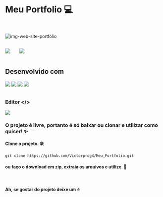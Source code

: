 # Meu Portfolio 💻

<br>

![img-web-site-portfólio](https://user-images.githubusercontent.com/100080203/222204141-33432736-eb0c-4137-b1c3-59c403795212.png)
<br><br>

<div>

</div> 
<a href="https://www.behance.net/gallery/163125511/Meu-Portfolio" style="margin-right: 30px"><img src="https://user-images.githubusercontent.com/100080203/222310333-7c757c2c-aded-440c-8b97-f4d965f128dd.png"></a><a href="https://victorhugo.tech/"><img src="https://user-images.githubusercontent.com/100080203/222313084-f4ad9719-433e-4b44-8633-27f3480aec8a.png"></a>
<div><br>
<h2>
  Desenvolvido com
</h2>
  <img align="center" src="https://img.shields.io/badge/JavaScript-F7DF1E?style=for-the-badge&logo=javascript&logoColor=black">
  <img align="center" src="https://img.shields.io/badge/HTML-E34E26?style=for-the-badge&logo=html5&logoColor=white" />
  <img align="center" src="https://img.shields.io/badge/Sass-CC6699?style=for-the-badge&logo=sass&logoColor=white" />
  <img align="center" src="https://img.shields.io/badge/CSS3-1572B6?style=for-the-badge&logo=css3&logoColor=white" />
</div><br>

### Editor </>
<img align="center" src="https://img.shields.io/badge/Visual_Studio_Code-0078D4?style=for-the-badge&logo=visual%20studio%20code&logoColor=white" />

<br>

### O projeto é livre, portanto é só baixar ou clonar e utilizar como quiser! ✨

#### Clone o projeto. 🛠️
`git clone https://github.com/Victorprog4/Meu_Portfolio.git`

#### ou faço o download em zip, extraia os arquivos e utilize. 📁
<br>

#### Ah, se gostar do projeto deixe um ⭐
